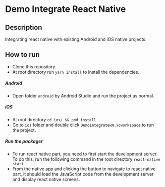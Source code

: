 # Demo Integrate React Native

## Description

Integrating react native with existing Android and iOS native projects.

## How to run

- Clone this repository.
- At root directory run `yarn install` to install the dependencies.

##### Android

- Open folder `android` by Android Studio and run the project as normal.

##### iOS

- At root directory `cd ios/ && pod install`
- Go to `ios` folder and double click `DemoIntegrateRN.xcworkspace` to run the project.

##### Run the packager

- To run react native part, you need to first start the development server. To do this, run the following command in the root directory `react-native start`
- From the native app and clicking the button to navigate to react native part, it should load the JavaScript code from the development server and display react native screens.
